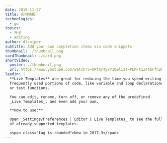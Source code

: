 ```yaml
---
date: 2019-11-27
title: 实时模板
technologies:
  - go
topics:
  - 补全
  - editing
author: dlsniper
subtitle: Add your own completion items via code snippets
thumbnail: ./thumbnail.png
cardThumbnail: ./card.png
shortVideo:
  poster: ./thumbnail.png
  url: https://www.youtube.com/watch?v=hRfAr4yxY10&list=PLM-t1Z4tbFfn291KlSOQE_ulCAyzXO3uA
leadin: |
  **Live Templates** are great for reducing the time you spend writing
  frequently used portions of code, like variable and loop declarations,
  or test functions.

  You can edit, rename, turn off, or remove any of the predefined
  _Live Templates_, and even add your own.

  **How to use:**

  Open _Settings/Preferences | Editor | Live Templates_ to see the full list
  of already supported templates.

  <span class="tag is-rounded">New in 2017.3</span>
---
```


